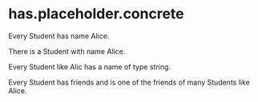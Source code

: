 # has.placeholder.concrete

Every Student has name Alice.
<!--                   ^^^^^
error: cannot combine has sentence with 'Every' with a concrete value assignment [has.placeholder.concrete]
                       ^^^^^
note: to make this an example, write 'has a/an name like Alice' instead [has.placeholder.concrete.hint]
-->

There is a Student with name Alice.

Every Student like Alic has a name of type string.
<!--               ^^^^
error: placeholder example of type 'String' is not a subtype of explicit type 'Student' [placeholder.example.type.mismatch]
                   ^^^^
note: perhaps you meant to refer to 'alice' instead of the string literal 'Alic'? [stringliteral.typo]
-->

Every Student has friends and is one of the friends of many Students like Alice.
<!--                                                                      ^^^^^
error: placeholder example of type 'Student' is not a subtype of explicit type 'list of Student' [placeholder.example.type.mismatch]
-->

